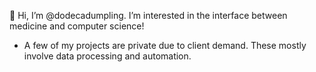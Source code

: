 👋 Hi, I’m @dodecadumpling.
I’m interested in the interface between medicine and computer science!
- A few of my projects are private due to client demand. These mostly involve data processing and automation.

<!---
dodecadumpling/dodecadumpling is a ✨ special ✨ repository because its `README.md` (this file) appears on your GitHub profile.
You can click the Preview link to take a look at your changes.
--->

